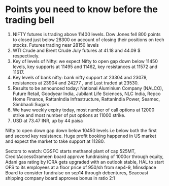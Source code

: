 # Points you need to know before the trading bell
1. NIFTY futures is trading above 11400 levels. Dow Jones fell 800 points to closed just below  28300 on account of closing their positions on tech stocks. Futures trading near 28150 levels
2. WTI Crude and Brent Crude July futures at 41.18 and 44.09 $ respectively.
3. Key of levels of Nifty: we expect Nifty to open gap down below 11450 levels, key supports at 11495 and 11462, key resistances at 11572 and 11617.
4. Key levels of bank nifty: bank nifty support at 23304 and 23078, resistances at 23904 and 24277 , and Last traded at 23530.
5. Results to be announced today: National Aluminium Company (NALCO), Future Retail, Goodyear India, Jubilant Life Sciences, NLC India, Repco Home Finance, RattanIndia Infrastructure, RattanIndia Power, Seamec, Simbhaoli Sugars.
6. We have weekly expiry today, most number of call options at 12000 strike and most number of put options at 11000 strike.
7. USD at 73.47 INR, up by 44 paisa

Nifty to open down gap down below 10450 levels i.e below both the first and second key resistance. Huge profit booking happened in US market and expect the market to take support at 11280.

Sectors to watch: CGSFC starts methanol plant of cap 525MT, CreditAccessGrameen board approve fundraising of 1000cr through equity, Adani gas rating by ICRA gets upgraded with an outlook stable, HAL to start OFS to its employees at a floor price of 950/sh from sep4-9, Minsdpace Board to consider fundraise on sep14 through debentures, Seacoast shipping company board approves bonus in ratio 2:1
